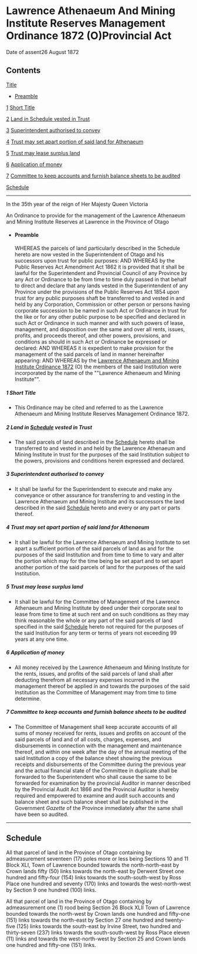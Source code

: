 # Lawrence Athenaeum And Mining Institute Reserves Management Ordinance 1872 (O)Provincial Act

Date of assent26 August 1872

## Contents

[Title][0]
    
*   [Preamble][1]

[1][2] [Short Title][2]

[2][3] [Land in Schedule vested in Trust][3]

[3][4] [Superintendent authorised to convey][4]

[4][5] [Trust may set apart portion of said land for Athenaeum][5]

[5][6] [Trust may lease surplus land][6]

[6][7] [Application of money][7]

[7][8] [Committee to keep accounts and furnish balance sheets to be audited][8]

[Schedule][9]  
[][9]

---

In the 35th year of the reign of Her Majesty Queen Victoria

An Ordinance to provide for the management of the Lawrence Athenaeum and Mining Institute Reserves at Lawrence in the Province of Otago
    
*   #### Preamble
    
    WHEREAS the parcels of land particularly described in the Schedule hereto are now vested in the Superintendent of Otago and his successors upon trust for public purposes: AND WHEREAS by the Public Reserves Act Amendment Act 1862 it is provided that it shall be lawful for the Superintendent and Provincial Council of any Province by any Act or Ordinance to be from time to time duly passed in that behalf to direct and declare that any lands vested in the Superintendent of any Province under the provisions of the Public Reserves Act 1854 upon trust for any public purposes shaft be transferred to and vested in and held by any Corporation, Commission or other person or persons having corporate succession to be named in such Act or Ordinance in trust for the like or for any other public purpose to be specified and declared in such Act or Ordinance in such manner and with such powers of lease, management, and disposition over the same and over all rents, issues, profits, and proceeds thereof, and other powers, provisions, and conditions as should in such Act or Ordinance be expressed or declared: AND WHEREAS it is expedient to make provision for the management of the said parcels of land in manner hereinafter appearing: AND WHEREAS by the [Lawrence Athenaeum and Mining Institute Ordinance 1872][10] (O) the members of the said Institution were incorporated by the name of the ""Lawrence Athenaeum and Mining Institute"".

##### 1 Short Title
    
*   This Ordinance may be cited and referred to as the Lawrence Athenaeum and Mining Institute Reserves Management Ordinance 1872\.

##### 2 Land in [Schedule][9] vested in Trust
    
*   The said parcels of land described in the [Schedule][9] hereto shall be transferred to and vested in and held by the Lawrence Athenaeum and Mining Institute in trust for the purposes of the said Institution subject to the powers, provisions and conditions herein expressed and declared.

##### 3 Superintendent authorised to convey
    
*   It shall be lawful for the Superintendent to execute and make any conveyance or other assurance for transferring to and vesting in the Lawrence Athenaeum and Mining Institute and its successors the land described in the said [Schedule][9] hereto and every or any part or parts thereof.

##### 4 Trust may set apart portion of said land for Athenaeum
    
*   It shall be lawful for the Lawrence Athenaeum and Mining Institute to set apart a sufficient portion of the said parcels of land as and for the purposes of the said Institution and from time to time to vary and alter the portion which may for the time being be set apart and to set apart another portion of the said parcels of land for the purposes of the said Institution.

##### 5 Trust may lease surplus land
    
*   It shall be lawful for the Committee of Management of the Lawrence Athenaeum and Mining Institute by deed under their corporate seal to lease from time to time at such rent and on such conditions as they may think reasonable the whole or any part of the said parcels of land specified in the said [Schedule][9] hereto not required for the purposes of the said Institution for any term or terms of years not exceeding 99 years at any one time.

##### 6 Application of money
    
*   All money received by the Lawrence Athenaeum and Mining Institute for the rents, issues, and profits of the said parcels of land shall after deducting therefrom all necessary expenses incurred in the management thereof be applied in and towards the purposes of the said Institution as the Committee of Management may from time to time determine.

##### 7 Committee to keep accounts and furnish balance sheets to be audited
    
*   The Committee of Management shall keep accurate accounts of all sums of money received for rents, issues and profits on account of the said parcels of land and of all costs, charges, expenses, and disbursements in connection with the management and maintenance thereof, and within one week after the day of the annual meeting of the said Institution a copy of the balance sheet showing the previous receipts and disbursements of the Committee during the previous year and the actual financial state of the Committee in duplicate shall be forwarded to the Superintendent who shall cause the same to be forwarded for examination by the provincial Auditor in manner described by the Provincial Audit Act 1866 and the Provincial Auditor is hereby required and empowered to examine and audit such accounts and balance sheet and such balance sheet shall be published in the Government _Gazette_ of the Province immediately after the same shall have been so audited.

---

## Schedule

All that parcel of land in the Province of Otago containing by admeasurement seventeen (17) poles more or less being Sections 10 and 11 Block XLI, Town of Lawrence bounded towards the north-north-east by Crown lands fifty (50) links towards the north-east by Derwent Street one hundred and fifty-four (154) links towards the south-south-west by Ross Place one hundred and seventy (170) links and towards the west-north-west by Section 9 one hundred (100) links.

All that parcel of land in the Province of Otago containing by admeasurement one (1) rood being Section 26 Block XLII Town of Lawrence bounded towards the north-west by Crown lands one hundred and fifty-one (151) links towards the north-east by Section 27 one hundred and twenty-five (125) links towards the south-east by Irvine Street, two hundred and thirty-seven (237) links towards the south-south-west by Ross Place eleven (11) links and towards the west-north-west by Section 25 and Crown lands one hundred and fifty-one (151) links.

[0]: http://www.legislation.govt.nz/act/provincial/1872/0368/latest/whole.html#DLM126645
[1]: http://www.legislation.govt.nz/act/provincial/1872/0368/latest/whole.html#DLM126646
[2]: http://www.legislation.govt.nz/act/provincial/1872/0368/latest/whole.html#DLM126649
[3]: http://www.legislation.govt.nz/act/provincial/1872/0368/latest/whole.html#DLM126650
[4]: http://www.legislation.govt.nz/act/provincial/1872/0368/latest/whole.html#DLM126651
[5]: http://www.legislation.govt.nz/act/provincial/1872/0368/latest/whole.html#DLM126652
[6]: http://www.legislation.govt.nz/act/provincial/1872/0368/latest/whole.html#DLM126653
[7]: http://www.legislation.govt.nz/act/provincial/1872/0368/latest/whole.html#DLM126654
[8]: http://www.legislation.govt.nz/act/provincial/1872/0368/latest/whole.html#DLM126655
[9]: http://www.legislation.govt.nz/act/provincial/1872/0368/latest/whole.html#DLM126656
[10]: http://www.legislation.govt.nz/act/provincial/1872/0368/latest/link.aspx?id=DLM126624